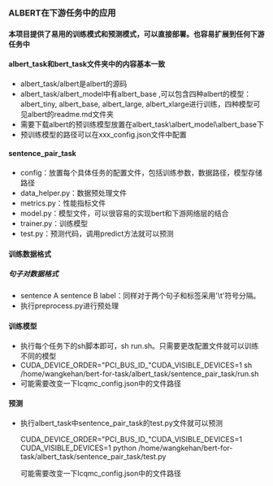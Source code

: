 ### ALBERT在下游任务中的应用

#### 本项目提供了易用的训练模式和预测模式，可以直接部署。也容易扩展到任何下游任务中

#### albert_task和bert_task文件夹中的内容基本一致

* albert_task/albert是albert的源码
* albert_task/albert_model中有albert_base ,可以包含四种albert的模型：albert_tiny, albert_base, albert_large, albert_xlarge进行训练，四种模型可见albert的readme.md文件夹
* 需要下载albert的预训练模型放置在albert_task\albert_model\albert_base下
* 预训练模型的路径可以在xxx_config.json文件中配置

#### sentence_pair_task

* config：放置每个具体任务的配置文件，包括训练参数，数据路径，模型存储路径
* data_helper.py：数据预处理文件
* metrics.py：性能指标文件
* model.py：模型文件，可以很容易的实现bert和下游网络层的结合
* trainer.py：训练模型
* test.py：预测代码，调用predict方法就可以预测

#### 训练数据格式

##### 句子对数据格式

* sentence A	sentence B	label：同样对于两个句子和标签采用'\t'符号分隔。
* 执行preprocess.py进行预处理

#### 训练模型

* 执行每个任务下的sh脚本即可，sh run.sh。只需要更改配置文件就可以训练不同的模型
*  CUDA_DEVICE_ORDER="PCI_BUS_ID_"CUDA_VISIBLE_DEVICES=1 sh /home/wangkehan/bert-for-task/albert_task/sentence_pair_task/run.sh
* 可能需要改变一下lcqmc_config.json中的文件路径

#### 预测

* 执行albert_task中sentence_pair_task的test.py文件就可以预测

  CUDA_DEVICE_ORDER="PCI_BUS_ID_"CUDA_VISIBLE_DEVICES=1  CUDA_VISIBLE_DEVICES=1 python /home/wangkehan/bert-for-task/albert_task/sentence_pair_task/test.py

  可能需要改变一下lcqmc_config.json中的文件路径